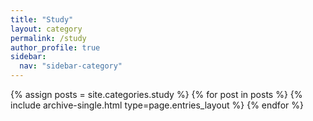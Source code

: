 ```yaml
---
title: "Study"
layout: category
permalink: /study
author_profile: true
sidebar:
  nav: "sidebar-category"
---
```


{% assign posts = site.categories.study %}
{% for post in posts %} {% include archive-single.html type=page.entries_layout %} {% endfor %}
